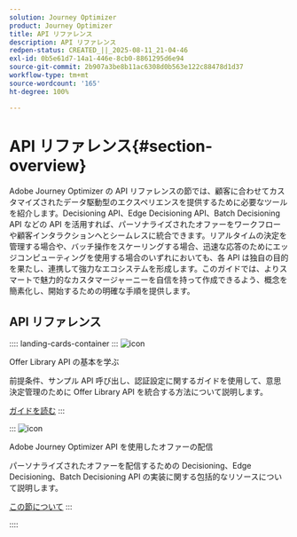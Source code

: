 ```yaml
---
solution: Journey Optimizer
product: Journey Optimizer
title: API リファレンス
description: API リファレンス
redpen-status: CREATED_||_2025-08-11_21-04-46
exl-id: 0b5e61d7-14a1-446e-8cb0-8861295d6e94
source-git-commit: 2b907a3be8b11ac6308d0b563e122c88478d1d37
workflow-type: tm+mt
source-wordcount: '165'
ht-degree: 100%

---
```


# API リファレンス{#section-overview}

Adobe Journey Optimizer の API リファレンスの節では、顧客に合わせてカスタマイズされたデータ駆動型のエクスペリエンスを提供するために必要なツールを紹介します。Decisioning API、Edge Decisioning API、Batch Decisioning API などの API を活用すれば、パーソナライズされたオファーをワークフローや顧客インタラクションへとシームレスに統合できます。リアルタイムの決定を管理する場合や、バッチ操作をスケーリングする場合、迅速な応答のためにエッジコンピューティングを使用する場合のいずれにおいても、各 API は独自の目的を果たし、連携して強力なエコシステムを形成します。このガイドでは、よりスマートで魅力的なカスタマージャーニーを自信を持って作成できるよう、概念を簡素化し、開始するための明確な手順を提供します。

## API リファレンス

:::: landing-cards-container
:::
![icon](https://cdn.experienceleague.adobe.com/icons/circle-play.svg)

Offer Library API の基本を学ぶ

前提条件、サンプル API 呼び出し、認証設定に関するガイドを使用して、意思決定管理のために Offer Library API を統合する方法について説明します。

[ガイドを読む](../using/offers/api-reference/getting-started.md)
:::

:::
![icon](https://cdn.experienceleague.adobe.com/icons/code-branch.svg)

Adobe Journey Optimizer API を使用したオファーの配信

パーソナライズされたオファーを配信するための Decisioning、Edge Decisioning、Batch Decisioning API の実装に関する包括的なリソースについて説明します。

[この節について](offer-delivery-api-landing-page.md)
:::

::::
